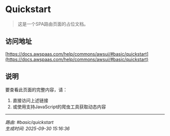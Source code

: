 # Quickstart

> 这是一个SPA路由页面的占位文档。

## 访问地址

[https://docs.awspaas.com/help/commons/awsui/#basic/quickstart](https://docs.awspaas.com/help/commons/awsui/#basic/quickstart)

## 说明

要查看此页面的完整内容，请：

1. 直接访问上述链接
2. 或使用支持JavaScript的爬虫工具获取动态内容

---

*路由: #basic/quickstart*  
*生成时间: 2025-09-30 15:16:36*
